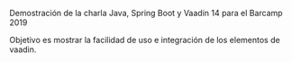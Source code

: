 Demostración de la charla Java, Spring Boot y Vaadin 14 para el Barcamp 2019

Objetivo es mostrar la facilidad de uso e integración de los elementos de vaadin.
